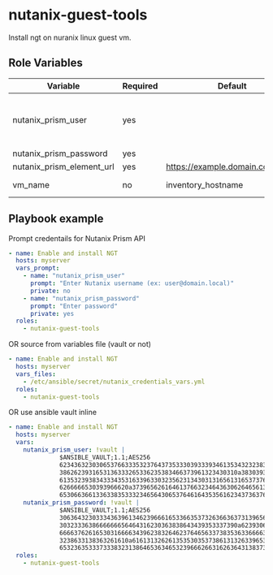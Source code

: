 # nutanix-guest-tools

Install ngt on nuranix linux guest vm.


## Role Variables

| Variable                | Required | Default | Choices                   | Comments                                 |
|-------------------------|----------|---------|---------------------------|------------------------------------------|
| nutanix_prism_user      | yes      |         | | usernema for the api. You can use  format 'user@domain.local' for AD user          |
| nutanix_prism_password  | yes      |         | | example variable                         |
| nutanix_prism_element_url| yes     | https://example.domain.com:9440 |   |  Url of Prism element                      |
| vm_name                 | no      |   inventory_hostname      |   | VM name in Nutanix prism                       |


## Playbook example

Prompt credentails for Nutanix Prism API

```yml
- name: Enable and install NGT
  hosts: myserver
  vars_prompt:
    - name: "nutanix_prism_user"
      prompt: "Enter Nutanix username (ex: user@domain.local)"
      private: no
    - name: "nutanix_prism_password"
      prompt: "Enter password"
      private: yes
  roles:
    - nutanix-guest-tools
```

OR source from variables file (vault or not)

```yml
- name: Enable and install NGT
  hosts: myserver
  vars_files:
    - /etc/ansible/secret/nutanix_credentials_vars.yml
  roles:
    - nutanix-guest-tools
```

OR use ansible vault inline
```yml
- name: Enable and install NGT
  hosts: myserver
  vars:
    nutanix_prism_user: !vault |
              $ANSIBLE_VAULT;1.1;AES256
              62343632303065376633353237643735333039333934613534323238313933343133656630393734
              3862623931653136333265336235383466373961323430310a383039343561306335333134616633
              61353239383433343531633963303235623134303131656131653737653437353936363237336131
              6266666530393966620a373965626164613766323464363062646561353339383431346537346639
              65306636613363383533323465643065376461643535616234373637633136383436
    nutanix_prism_password: !vault |
              $ANSIBLE_VAULT;1.1;AES256
              30636432303334363961346239666165336635373263663637313965653832346366616530623761
              3032333638666666656464316230363838643439353337390a623930643132663365643535326533
              66663762616530316666343962383264623764656337383536336666323533663830356438636434
              3238633138363261610a616131326261353530353738613132633965306262363863333834393064
              65323635333733383231386465363465323966626631626364313837393063373530
  roles:
    - nutanix-guest-tools
```